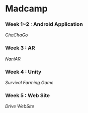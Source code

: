 # Madcamp

### Week 1~2 : Android Application
*ChaChaGo*


### Week 3 : AR
*NaniAR*


### Week 4 : Unity
*Survival Farming Game*


### Week 5 : Web Site
*Drive WebSite*
